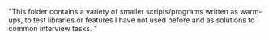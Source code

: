 "This folder contains a variety of smaller scripts/programs written as warm-ups, to test libraries or features I have not used before and as solutions to common interview tasks. " 
